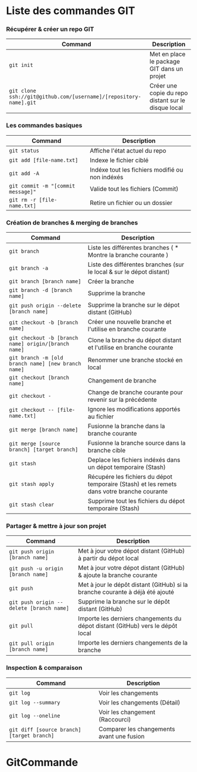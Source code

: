 Liste des commandes GIT
============

### Récupérer & créer un repo GIT

| Command | Description |
| ------- | ----------- |
| `git init` | Met en place le package GIT dans un projet |
| `git clone ssh://git@github.com/[username]/[repository-name].git` | Créer une copie du repo distant sur le disque local |

### Les commandes basiques 

| Command | Description |
| ------- | ----------- |
| `git status` | Affiche l'état actuel du repo |
| `git add [file-name.txt]` | Indexe le fichier ciblé |
| `git add -A` | Indéxe tout les fichiers modifié ou non indéxés |
| `git commit -m "[commit message]"` | Valide tout les fichiers (Commit) |
| `git rm -r [file-name.txt]` | Retire un fichier ou un dossier |

### Création de branches & merging de branches

| Command | Description |
| ------- | ----------- |
| `git branch` | Liste les différentes branches ( * Montre la branche courante ) |
| `git branch -a` | Liste des différentes branches (sur le local & sur le dépot distant) |
| `git branch [branch name]` | Créer la branche |
| `git branch -d [branch name]` | Supprime la branche |
| `git push origin --delete [branch name]` | Supprime la branche sur le dépot distant (GitHub) |
| `git checkout -b [branch name]` | Créer une nouvelle branche et l'utilise en branche courante |
| `git checkout -b [branch name] origin/[branch name]` | Clone la branche du dépot distant et l'utilise en branche courante |
| `git branch -m [old branch name] [new branch name]` | Renommer une branche stocké en local |
| `git checkout [branch name]` | Changement de branche |
| `git checkout -` | Change de branche courante pour revenir sur la précédente |
| `git checkout -- [file-name.txt]` | Ignore les modifications apportés au fichier |
| `git merge [branch name]` | Fusionne la branche dans la branche courante |
| `git merge [source branch] [target branch]` | Fusionne la branche source dans la branche cible |
| `git stash` | Deplace les fichiers indéxés dans un dépot temporaire (Stash) |
| `git stash apply` | Récupére les fichiers du dépot temporaire (Stash) et les remets dans votre branche courante |
| `git stash clear` | Supprime tout les fichiers du dépot temporaire (Stash) |

### Partager & mettre à jour son projet 

| Command | Description |
| ------- | ----------- |
| `git push origin [branch name]` | Met à jour votre dépot distant (GitHub) à partir du dépot local |
| `git push -u origin [branch name]` | Met à jour votre dépot distant (GitHub) & ajoute la branche courante|
| `git push` | Met à jour le dépôt distant (GitHub) si la branche courante à déjà été ajouté |
| `git push origin --delete [branch name]` | Supprime la branche sur le dépôt distant (GitHub) |
| `git pull` | Importe les derniers changements du dépot distant (GitHub) vers le dépôt local |
| `git pull origin [branch name]` | Importe les derniers changements de la branche |

### Inspection & comparaison 

| Command | Description |
| ------- | ----------- |
| `git log` | Voir les changements  |
| `git log --summary` | Voir les changements (Détail) |
| `git log --oneline` | Voir les changement (Raccourci) |
| `git diff [source branch] [target branch]` | Comparer les changements avant une fusion |
# GitCommande